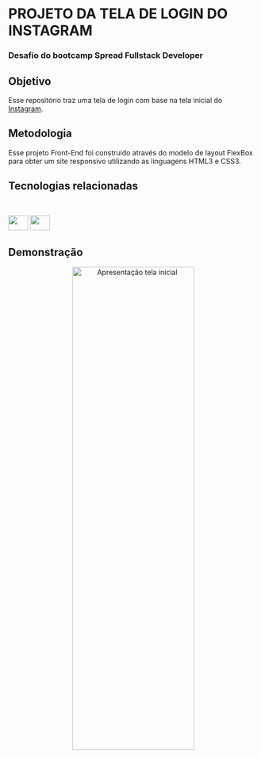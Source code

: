 # PROJETO DA TELA DE LOGIN DO INSTAGRAM
### Desafio do bootcamp Spread Fullstack Developer

## Objetivo
Esse repositório traz uma tela de login com base na tela inicial do [Instagram].

## Metodologia
Esse projeto Front-End foi construido através do modelo de layout FlexBox para obter um site responsivo utilizando as linguagens HTML3 e CSS3.

## Tecnologias relacionadas
##
<div style="display: inline_block"><br>
    <img width="40" height="30" src="https://cdn.jsdelivr.net/gh/devicons/devicon/icons/html5/html5-original.svg">
    <img width="40" height="30" src="https://cdn.jsdelivr.net/gh/devicons/devicon/icons/css3/css3-original.svg">
</div>

## Demonstração

<p align="center">
 <img src="apresentacao-tela-inicial-instagram.gif?raw=true" alt="Apresentação tela inicial" width="70%" height="50%" />
</p>

[Instagram]:<https://www.instagram.com/>
